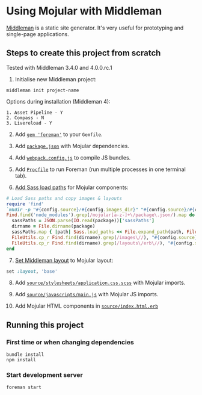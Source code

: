 # Using Mojular with Middleman

[Middleman](https://middlemanapp.com/) is a static site generator. It's very useful for prototyping and single-page applications.

## Steps to create this project from scratch

Tested with Middleman 3.4.0 and 4.0.0.rc.1

1. Initialise new Middleman project:

  ```
  middleman init project-name
  ```

  Options during installation (Middleman 4):

    1. Asset Pipeline - Y
    2. Compass - N
    3. Livereload - Y

2. Add [`gem 'foreman'`](https://github.com/mojular/examples/blob/middleman/Gemfile#L8) to your `Gemfile`.

3. Add [`package.json`](https://github.com/mojular/examples/blob/middleman/package.json) with Mojular dependencies.

4. Add [`webpack.config.js`](https://github.com/mojular/examples/blob/middleman/webpack.config.js) to compile JS bundles.

5. Add [`Procfile`](https://github.com/mojular/examples/blob/middleman/Procfile) to run Foreman (run multiple processes in one terminal tab).

6. [Add Sass load paths](https://github.com/mojular/examples/blob/middleman/config.rb#L38-L49) for Mojular components:

  ```ruby
  # Load Sass paths and copy images & layouts
  require 'find'
  `mkdir -p "#{config.source}/#{config.images_dir}" "#{config.source}/#{config.layouts_dir}"`
  Find.find('node_modules').grep(/mojular[a-z-]+\/package\.json/).map do |package|
    sassPaths = JSON.parse(IO.read(package))['sassPaths']
    dirname = File.dirname(package)
    sassPaths.map { |path| Sass.load_paths << File.expand_path(path, File.directory?(path) ? '' : dirname) } if sassPaths
    FileUtils.cp_r Find.find(dirname).grep(/images\//), "#{config.source}/#{config.images_dir}"
    FileUtils.cp_r Find.find(dirname).grep(/layouts\/erb\//), "#{config.source}/#{config.layouts_dir}"
  end
  ```

7. [Set Middleman layout](https://github.com/mojular/examples/blob/middleman/config.rb#L19) to Mojular layout:

  ```ruby
  set :layout, 'base'
  ```

8. Add [`source/stylesheets/application.css.scss`](https://github.com/mojular/examples/blob/middleman/source/stylesheets/application.css.scss) with Mojular imports.

9. Add [`source/javascripts/main.js`](https://github.com/mojular/examples/blob/middleman/source/javascripts/main.js) with Mojular JS imports.

10. Add Mojular HTML components in [`source/index.html.erb`](https://github.com/mojular/examples/blob/middleman/source/index.html.erb)

## Running this project

### First time or when changing dependencies

```
bundle install
npm install
```

### Start development server

  ```
  foreman start
  ```
